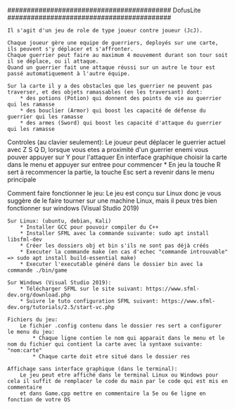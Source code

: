 ########################################## DofusLite ##########################################

	Il s'agit d'un jeu de role de type joueur contre joueur (JcJ).

	Chaque joueur gère une equipe de guerriers, deployés sur une carte, ils peuvent s'y déplacer et s'affronter.
    Chaque guerrier peut faire au maximum 4 mouvement durant son tour soit il se déplace, ou il attaque.
    Quand un guerrier fait une attaque réussi sur un autre le tour est passé automatiquement à l'autre équipe.

	Sur la carte il y a des obstacles que les guerrier ne peuvent pas traverser, et des objets ramassables (en les traversant) dont:
		* des potions (Potion) qui donnent des points de vie au guerrier qui les ramasse
		* des bouclier (Armor) qui boost les capacité de défense du guerrier qui les ramasse
		* des armes (Sword) qui boost les capacité d'attaque du guerrier qui les ramasse


Controles (au clavier seulement):
	Le joueur peut déplacer le guerrier actuel avec Z S Q D, lorsque vous etes a proximité d'un guerrier enemi vous pouver appuyer sur Y pour l'attaquer
	En interface graphique choisir la carte dans le menu et appuyer sur entree pour commencer
		* En jeu la touche R sert à recommencer la partie, la touche Esc sert a revenir dans le menu principale


Comment faire fonctionner le jeu:
	Le jeu est conçu sur Linux donc je vous suggère de le faire tourner sur une machine Linux, mais il peux très bien fonctionner sur windows (Visual Studio 2019)

	Sur Linux: (ubuntu, debian, Kali)
		* Installer GCC pour pouvoir compiler du C++
		* Installer SFML avec la commande suivante: sudo apt install libsfml-dev
		* Créer les dossiers obj et bin s'ils ne sont pas déjà créés
		* Executer la commande make (en cas d'echec "commande introuvable" => sudo apt install build-essential make)
		* Executer l'executable généré dans le dossier bin avec la commande ./bin/game

	Sur Windows (Visual Studio 2019):
		* Télécharger SFML sur le site suivant: https://www.sfml-dev.org/download.php
		* Suivre le tuto configuration SFML suivant: https://www.sfml-dev.org/tutorials/2.5/start-vc.php

	Fichiers du jeu:
		Le fichier .config contenu dans le dossier res sert a configurer le menu du jeu: 
			* Chaque ligne contien le nom qui apparait dans le menu et le nom du fichier qui contient la carte avec la syntaxe suivante: "nom:carte"
			* Chaque carte doit etre situé dans le dossier res

	Affichage sans interface graphique (dans le terminal):
		Le jeu peut etre affiché dans le terminal Linux ou Windows pour cela il suffit de remplacer le code du main par le code qui est mis en commentaire
		et dans Game.cpp mettre en commentaire la 5e ou 6e ligne en fonction de votre OS